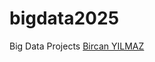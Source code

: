 # bigdata2025
Big Data Projects
[Bircan YILMAZ](https://github.com/bircany/cyberattack-bigdata-analysis)
